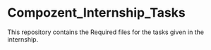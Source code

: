 # Compozent_Internship_Tasks
This repository contains the Required files for the tasks given in the internship.
